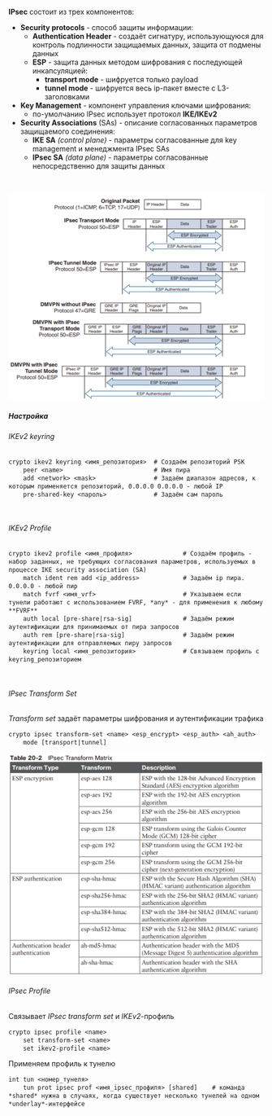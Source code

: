 **IPsec** состоит из трех компонентов:  
  * **Security protocols** - способ защиты информации:
    * **Authentication Header** - создаёт сигнатуру, использующуюся для контроль подлинности защищаемых данных, защита от подмены данных
    * **ESP** - защита данных методом шифрования с последующей инкапсуляцией:
      * **transport mode** - шифруется только payload
      * **tunnel mode** - шифруется весь ip-пакет вместе с L3-заголовками
  * **Key Management** - компонент управления ключами шифрования:
    * по-умолчанию IPsec использует протокол **IKE/IKEv2**
  * **Security Associations** (SAs) - описание согласованных параметров защищаемого соединения:
    * **IKE SA** *(control plane)* - параметры согласованные для key management и менеджмента IPsec SAs
    * **IPsec SA** *(data plane)* - параметры согласованные непосредственно для защиты данных
<br>

![VPN encapsulation](../../images/dmvpn-ipsec-headers.PNG)
<br>

##### Настройка
###### IKEv2 keyring
```
crypto ikev2 keyring <имя_репозитория>  # Создаём репозиторий PSK
    peer <name>                         # Имя пира
    add <network> <mask>                # Задаём диапазон адресов, к которым применяется репозиторий, 0.0.0.0 0.0.0.0 - любой IP
    pre-shared-key <пароль>             # Задаём сам пароль
```
<br>

###### IKEv2 Profile
```
crypto ikev2 profile <имя_профиля>              # Создаём профиль - набор заданных, не требующих согласования параметров, используемых в процессе IKE security association (SA)
    match ident rem add <ip_address>            # Задаём ip пира. 0.0.0.0 - любой пир
    match fvrf <имя_vrf>                        # Указываем если тунели работают с использованием FVRF, *any* - для применения к любому **FVRF**
    auth local [pre-share|rsa-sig]              # Задаём режим аутентификации для принимаемых от пира запросов
    auth rem [pre-share|rsa-sig]                # Задаём режим аутентификации для отправляемых пиру запросов
    keyring local <имя_репозитория>             # Связываем профиль с keyring_репозиторием
```
<br>

###### IPsec Transform Set
*Transform set* задаёт параметры шифрования и аутентификации трафика  
```
crypto ipsec transform-set <name> <esp_encrypt> <esp_auth> <ah_auth>
    mode [transport|tunnel]
```
![Transform set table](../../images/ipsec_transform_set.PNG)
<br>

###### IPsec Profile
Связывает *IPsec transform set* и *IKEv2*-профиль  
```
crypto ipsec profile <name>
    set transform-set <name>
    set ikev2-profile <name>
```
Применяем профиль к тунелю
```
int tun <номер_тунеля>
    tun prot ipsec prof <имя_ipsec_профиля> [shared]    # команда *shared* нужна в случаях, когда существует несколько тунелей на одном *underlay*-интерфейсе
```